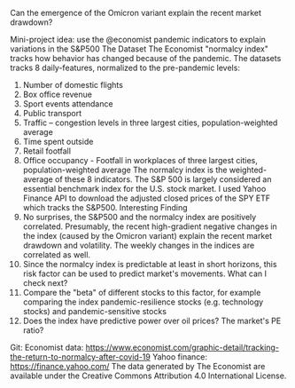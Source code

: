 Can the emergence of the Omicron variant explain the recent market drawdown?

Mini-project idea: use the @economist pandemic indicators to explain variations in the S&P500
The Dataset
The Economist "normalcy index" tracks how behavior has changed because of the pandemic. The datasets tracks 8 daily-features, normalized to the pre-pandemic levels:
1.	Number of domestic flights
2.	Box office revenue 
3.	Sport events attendance 
4.	Public transport
5.	Traffic – congestion levels in three largest cities, population-weighted average
6.	Time spent outside
7.	Retail footfall 
8.	Office occupancy - Footfall in workplaces of three largest cities, population-weighted average
The normalcy index is the weighted-average of these 8 indicators.
The S&P 500 is largely considered an essential benchmark index for the U.S. stock market. I used Yahoo Finance API to download the adjusted closed prices of the SPY ETF which tracks the S&P500.
Interesting Finding
1.	No surprises, the S&P500 and the normalcy index are positively correlated. Presumably, the recent high-gradient negative changes in the index (caused by the Omicron variant) explain the recent market drawdown and volatility. The weekly changes in the indices are correlated as well. 
2.	Since the normalcy index is predictable at least in short horizons, this risk factor can be used to predict market's movements. 
What can I check next?
1.	Compare the "beta" of different stocks to this factor, for example comparing the index pandemic-resilience stocks (e.g. technology stocks) and pandemic-sensitive stocks
2.	Does the index have predictive power over oil prices?  The market's PE ratio?

Git:
Economist data: https://www.economist.com/graphic-detail/tracking-the-return-to-normalcy-after-covid-19
Yahoo finance:  https://finance.yahoo.com/
The data generated by The Economist are available under the Creative Commons Attribution 4.0 International License.
